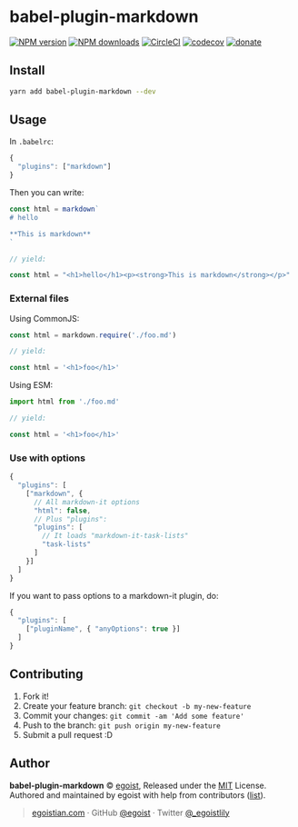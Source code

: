 # babel-plugin-markdown

[![NPM version](https://img.shields.io/npm/v/babel-plugin-markdown.svg?style=flat)](https://npmjs.com/package/babel-plugin-markdown) [![NPM downloads](https://img.shields.io/npm/dm/babel-plugin-markdown.svg?style=flat)](https://npmjs.com/package/babel-plugin-markdown) [![CircleCI](https://circleci.com/gh/egoist/babel-plugin-markdown/tree/master.svg?style=shield)](https://circleci.com/gh/egoist/babel-plugin-markdown/tree/master)  [![codecov](https://codecov.io/gh/egoist/babel-plugin-markdown/branch/master/graph/badge.svg)](https://codecov.io/gh/egoist/babel-plugin-markdown)
 [![donate](https://img.shields.io/badge/$-donate-ff69b4.svg?maxAge=2592000&style=flat)](https://github.com/egoist/donate)

## Install

```bash
yarn add babel-plugin-markdown --dev
```

## Usage

In `.babelrc`:

```js
{
  "plugins": ["markdown"]
}
```

Then you can write:

```js
const html = markdown`
# hello

**This is markdown**
`

// yield:

const html = "<h1>hello</h1><p><strong>This is markdown</strong></p>"
```

### External files

Using CommonJS:

```js
const html = markdown.require('./foo.md')

// yield:

const html = '<h1>foo</h1>'
```

Using ESM:

```js
import html from './foo.md'

// yield:

const html = '<h1>foo</h1>'
```

### Use with options

```js
{
  "plugins": [
    ["markdown", {
      // All markdown-it options
      "html": false,
      // Plus "plugins":
      "plugins": [
        // It loads "markdown-it-task-lists"
        "task-lists"
      ]
    }]
  ]
}
```

If you want to pass options to a markdown-it plugin, do:

```js
{
  "plugins": [
    ["pluginName", { "anyOptions": true }]
  ]
}
```

## Contributing

1. Fork it!
2. Create your feature branch: `git checkout -b my-new-feature`
3. Commit your changes: `git commit -am 'Add some feature'`
4. Push to the branch: `git push origin my-new-feature`
5. Submit a pull request :D


## Author

**babel-plugin-markdown** © [egoist](https://github.com/egoist), Released under the [MIT](./LICENSE) License.<br>
Authored and maintained by egoist with help from contributors ([list](https://github.com/egoist/babel-plugin-markdown/contributors)).

> [egoistian.com](https://egoistian.com) · GitHub [@egoist](https://github.com/egoist) · Twitter [@_egoistlily](https://twitter.com/_egoistlily)
